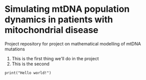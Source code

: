 # Simulating mtDNA population dynamics in patients with mitochondrial disease

Project repository for project on mathematical modelling of mtDNA mutations

 1. This is the first thing we'll do in the project
 1. This is the second

 `print("Hello world!")`

 
